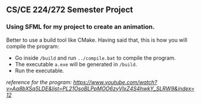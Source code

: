 ## CS/CE 224/272 Semester Project

### Using SFML for my project to create an animation.

Better to use a build tool like CMake. Having said that, this is how you will compile the program:
- Go inside `/build` and run `../compile.bat` to compile the program.
- The executable `a.exe` will be generated in `/build`. 
- Run the executable.

_reference for the program: https://www.youtube.com/watch?v=Aa8bXSq5LDE&list=PL21OsoBLPpMOO6zyVlxZ4S4hwkY_SLRW9&index=12_
